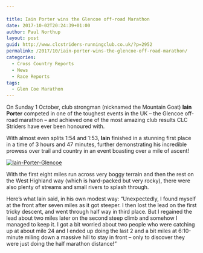 ```yaml
---

title: Iain Porter wins the Glencoe off-road Marathon
date: 2017-10-02T20:24:39+01:00
author: Paul Northup
layout: post
guid: http://www.clcstriders-runningclub.co.uk/?p=2952
permalink: /2017/10/iain-porter-wins-the-glencoe-off-road-marathon/
categories:
  - Cross Country Reports
  - News
  - Race Reports
tags:
  - Glen Coe Marathon
---
```

On Sunday 1 October, club strongman (nicknamed the Mountain Goat) **Iain Porter** competed in one of the toughest events in the UK – the Glencoe off-road marathon – and achieved one of the most amazing club results CLC Striders have ever been honoured with.

With almost even splits 1:54 and 1:53, **Iain** finished in a stunning first place in a time of 3 hours and 47 minutes, further demonstrating his incredible prowess over trail and country in an event boasting over a mile of ascent!

[<img class="alignnone wp-image-2953 size-full" src="/Images/2017/10/Iain-Porter-Glencoe.jpg" alt="Iain-Porter-Glencoe" width="499" height="553" srcset="/Images/2017/10/Iain-Porter-Glencoe.jpg 499w, /Images/2017/10/Iain-Porter-Glencoe-271x300.jpg 271w" sizes="(max-width: 499px) 100vw, 499px" />](/Images/2017/10/Iain-Porter-Glencoe.jpg)

With the first eight miles run across very boggy terrain and then the rest on the West Highland way (which is hard-packed but very rocky), there were also plenty of streams and small rivers to splash through.

Here’s what Iain said, in his own modest way: “Unexpectedly, I found myself at the front after seven miles as it got steeper. I then lost the lead on the first tricky descent, and went through half way in third place. But I regained the lead about two miles later on the second steep climb and somehow I managed to keep it. I got a bit worried about two people who were catching up at about mile 24 and I ended up doing the last 2 and a bit miles at 6:10-minute miling down a massive hill to stay in front – only to discover they were just doing the half marathon distance!”